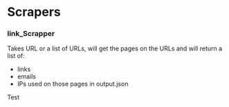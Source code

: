 # Scrapers
### link_Scrapper
Takes URL or a list of URLs, will get the pages on the URLs and will return a list of:
- links
- emails
- IPs
used on those pages in output.json

Test